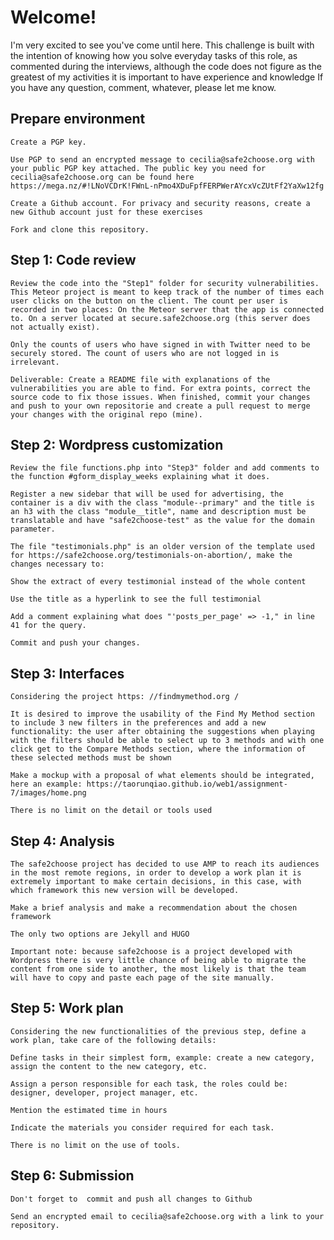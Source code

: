 # Welcome!
I'm very excited to see you've come until here. This challenge is built with the intention of knowing how you solve everyday tasks of this role, as commented during the interviews, although the code does not figure as the greatest of my activities it is important to have experience and knowledge
If you have any question, comment, whatever, please let me know.

## Prepare environment

    Create a PGP key.

    Use PGP to send an encrypted message to cecilia@safe2choose.org with your public PGP key attached. The public key you need for cecilia@safe2choose.org can be found here https://mega.nz/#!LNoVCDrK!FWnL-nPmo4XDuFpfFERPWerAYcxVcZUtFf2YaXw12fg

    Create a Github account. For privacy and security reasons, create a new Github account just for these exercises

    Fork and clone this repository.


## Step 1: Code review

    Review the code into the "Step1" folder for security vulnerabilities. This Meteor project is meant to keep track of the number of times each user clicks on the button on the client. The count per user is recorded in two places: On the Meteor server that the app is connected to. On a server located at secure.safe2choose.org (this server does not actually exist).

    Only the counts of users who have signed in with Twitter need to be securely stored. The count of users who are not logged in is irrelevant.

    Deliverable: Create a README file with explanations of the vulnerabilities you are able to find. For extra points, correct the source code to fix those issues. When finished, commit your changes and push to your own repositorie and create a pull request to merge your changes with the original repo (mine).


## Step 2: Wordpress customization

    Review the file functions.php into "Step3" folder and add comments to the function #gform_display_weeks explaining what it does.

    Register a new sidebar that will be used for advertising, the container is a div with the class "module--primary" and the title is an h3 with the class "module__title", name and description must be translatable and have "safe2choose-test" as the value for the domain parameter.

    The file "testimonials.php" is an older version of the template used for https://safe2choose.org/testimonials-on-abortion/, make the changes necessary to:

    Show the extract of every testimonial instead of the whole content

    Use the title as a hyperlink to see the full testimonial

    Add a comment explaining what does "'posts_per_page' => -1," in line 41 for the query.

    Commit and push your changes.

## Step 3: Interfaces

    Considering the project https: //findmymethod.org /

    It is desired to improve the usability of the Find My Method section to include 3 new filters in the preferences and add a new functionality: the user after obtaining the suggestions when playing with the filters should be able to select up to 3 methods and with one click get to the Compare Methods section, where the information of these selected methods must be shown

    Make a mockup with a proposal of what elements should be integrated, here an example: https://taorunqiao.github.io/web1/assignment-7/images/home.png

    There is no limit on the detail or tools used


## Step 4: Analysis

    The safe2choose project has decided to use AMP to reach its audiences in the most remote regions, in order to develop a work plan it is extremely important to make certain decisions, in this case, with which framework this new version will be developed.

    Make a brief analysis and make a recommendation about the chosen framework

    The only two options are Jekyll and HUGO

    Important note: because safe2choose is a project developed with Wordpress there is very little chance of being able to migrate the content from one side to another, the most likely is that the team will have to copy and paste each page of the site manually.


## Step 5: Work plan
    Considering the new functionalities of the previous step, define a work plan, take care of the following details:

    Define tasks in their simplest form, example: create a new category, assign the content to the new category, etc.

    Assign a person responsible for each task, the roles could be: designer, developer, project manager, etc.

    Mention the estimated time in hours

    Indicate the materials you consider required for each task.

    There is no limit on the use of tools.

    
## Step 6: Submission

    Don't forget to  commit and push all changes to Github

    Send an encrypted email to cecilia@safe2choose.org with a link to your repository.
